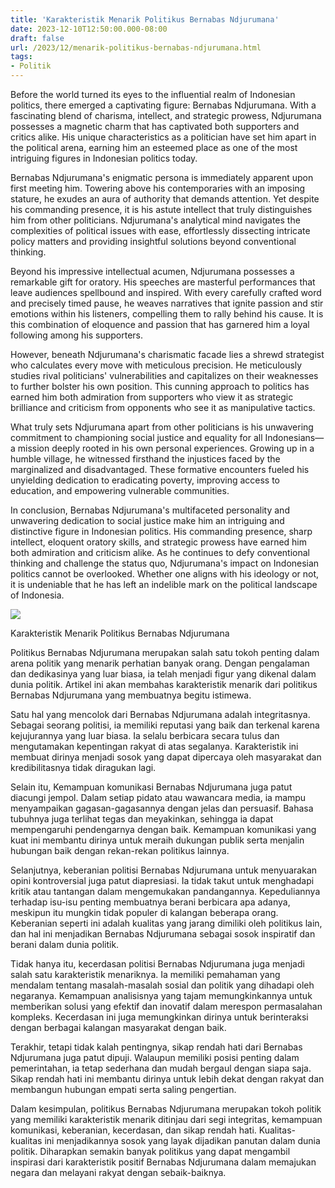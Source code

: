 ```yaml
---
title: 'Karakteristik Menarik Politikus Bernabas Ndjurumana'
date: 2023-12-10T12:50:00.000-08:00
draft: false
url: /2023/12/menarik-politikus-bernabas-ndjurumana.html
tags: 
- Politik
---
```


  

Before the world turned its eyes to the influential realm of Indonesian politics, there emerged a captivating figure: Bernabas Ndjurumana. With a fascinating blend of charisma, intellect, and strategic prowess, Ndjurumana possesses a magnetic charm that has captivated both supporters and critics alike. His unique characteristics as a politician have set him apart in the political arena, earning him an esteemed place as one of the most intriguing figures in Indonesian politics today.

  

Bernabas Ndjurumana's enigmatic persona is immediately apparent upon first meeting him. Towering above his contemporaries with an imposing stature, he exudes an aura of authority that demands attention. Yet despite his commanding presence, it is his astute intellect that truly distinguishes him from other politicians. Ndjurumana's analytical mind navigates the complexities of political issues with ease, effortlessly dissecting intricate policy matters and providing insightful solutions beyond conventional thinking.

  

Beyond his impressive intellectual acumen, Ndjurumana possesses a remarkable gift for oratory. His speeches are masterful performances that leave audiences spellbound and inspired. With every carefully crafted word and precisely timed pause, he weaves narratives that ignite passion and stir emotions within his listeners, compelling them to rally behind his cause. It is this combination of eloquence and passion that has garnered him a loyal following among his supporters.

  

However, beneath Ndjurumana's charismatic facade lies a shrewd strategist who calculates every move with meticulous precision. He meticulously studies rival politicians' vulnerabilities and capitalizes on their weaknesses to further bolster his own position. This cunning approach to politics has earned him both admiration from supporters who view it as strategic brilliance and criticism from opponents who see it as manipulative tactics.

  

What truly sets Ndjurumana apart from other politicians is his unwavering commitment to championing social justice and equality for all Indonesians—a mission deeply rooted in his own personal experiences. Growing up in a humble village, he witnessed firsthand the injustices faced by the marginalized and disadvantaged. These formative encounters fueled his unyielding dedication to eradicating poverty, improving access to education, and empowering vulnerable communities.

  

In conclusion, Bernabas Ndjurumana's multifaceted personality and unwavering dedication to social justice make him an intriguing and distinctive figure in Indonesian politics. His commanding presence, sharp intellect, eloquent oratory skills, and strategic prowess have earned him both admiration and criticism alike. As he continues to defy conventional thinking and challenge the status quo, Ndjurumana's impact on Indonesian politics cannot be overlooked. Whether one aligns with his ideology or not, it is undeniable that he has left an indelible mark on the political landscape of Indonesia.

  

![](https://img.okezone.com/content/2019/01/29/18/2010974/deretan-politikus-yang-memiliki-catatan-masa-lalu-kelam-shfDZSziwB.jpg)

  

Karakteristik Menarik Politikus Bernabas Ndjurumana

  

Politikus Bernabas Ndjurumana merupakan salah satu tokoh penting dalam arena politik yang menarik perhatian banyak orang. Dengan pengalaman dan dedikasinya yang luar biasa, ia telah menjadi figur yang dikenal dalam dunia politik. Artikel ini akan membahas karakteristik menarik dari politikus Bernabas Ndjurumana yang membuatnya begitu istimewa.

  

Satu hal yang mencolok dari Bernabas Ndjurumana adalah integritasnya. Sebagai seorang politisi, ia memiliki reputasi yang baik dan terkenal karena kejujurannya yang luar biasa. Ia selalu berbicara secara tulus dan mengutamakan kepentingan rakyat di atas segalanya. Karakteristik ini membuat dirinya menjadi sosok yang dapat dipercaya oleh masyarakat dan kredibilitasnya tidak diragukan lagi.

  

Selain itu, Kemampuan komunikasi Bernabas Ndjurumana juga patut diacungi jempol. Dalam setiap pidato atau wawancara media, ia mampu menyampaikan gagasan-gagasannya dengan jelas dan persuasif. Bahasa tubuhnya juga terlihat tegas dan meyakinkan, sehingga ia dapat mempengaruhi pendengarnya dengan baik. Kemampuan komunikasi yang kuat ini membantu dirinya untuk meraih dukungan publik serta menjalin hubungan baik dengan rekan-rekan politikus lainnya.

  

Selanjutnya, keberanian politisi Bernabas Ndjurumana untuk menyuarakan opini kontroversial juga patut diapresiasi. Ia tidak takut untuk menghadapi kritik atau tantangan dalam mengemukakan pandangannya. Kepeduliannya terhadap isu-isu penting membuatnya berani berbicara apa adanya, meskipun itu mungkin tidak populer di kalangan beberapa orang. Keberanian seperti ini adalah kualitas yang jarang dimiliki oleh politikus lain, dan hal ini menjadikan Bernabas Ndjurumana sebagai sosok inspiratif dan berani dalam dunia politik.

  

Tidak hanya itu, kecerdasan politisi Bernabas Ndjurumana juga menjadi salah satu karakteristik menariknya. Ia memiliki pemahaman yang mendalam tentang masalah-masalah sosial dan politik yang dihadapi oleh negaranya. Kemampuan analisisnya yang tajam memungkinkannya untuk memberikan solusi yang efektif dan inovatif dalam merespon permasalahan kompleks. Kecerdasan ini juga memungkinkan dirinya untuk berinteraksi dengan berbagai kalangan masyarakat dengan baik.

  

Terakhir, tetapi tidak kalah pentingnya, sikap rendah hati dari Bernabas Ndjurumana juga patut dipuji. Walaupun memiliki posisi penting dalam pemerintahan, ia tetap sederhana dan mudah bergaul dengan siapa saja. Sikap rendah hati ini membantu dirinya untuk lebih dekat dengan rakyat dan membangun hubungan empati serta saling pengertian.

  

Dalam kesimpulan, politikus Bernabas Ndjurumana merupakan tokoh politik yang memiliki karakteristik menarik ditinjau dari segi integritas, kemampuan komunikasi, keberanian, kecerdasan, dan sikap rendah hati. Kualitas-kualitas ini menjadikannya sosok yang layak dijadikan panutan dalam dunia politik. Diharapkan semakin banyak politikus yang dapat mengambil inspirasi dari karakteristik positif Bernabas Ndjurumana dalam memajukan negara dan melayani rakyat dengan sebaik-baiknya.